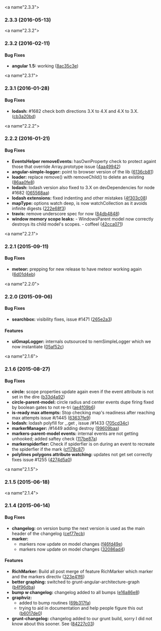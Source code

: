<a name"2.3.3"></a>
### 2.3.3 (2016-05-13)


<a name"2.3.2"></a>
### 2.3.2 (2016-02-11)


#### Bug Fixes

* **angular 1.5:** working ([8ac35c3e](https://github.com/angular-ui/angular-google-maps/commit/8ac35c3e))


<a name"2.3.1"></a>
### 2.3.1 (2016-01-28)


#### Bug Fixes

* **lodash:** #1682 check both directions 3.X to 4.X and 4.X to 3.X. ([cb3a20bd](https://github.com/angular-ui/angular-google-maps/commit/cb3a20bd))


<a name"2.2.2"></a>
### 2.2.2 (2016-01-21)


#### Bug Fixes

* **EventsHelper removeEvents:** hasOwnProperty check to protect againt those that override Array.prototype issue ([4aa49942](https://github.com/angular-ui/angular-google-maps/commit/4aa49942))
* **angular-simple-logger:** point to browser version of the lib ([6136cb81](https://github.com/angular-ui/angular-google-maps/commit/6136cb81))
* **loader:** replace remove() with removeChild() to delete an existing ([86aa0fe8](https://github.com/angular-ui/angular-google-maps/commit/86aa0fe8))
* **lodash:** lodash version also fixed to 3.X on devDependencies for node #1682 ([065568aa](https://github.com/angular-ui/angular-google-maps/commit/065568aa))
* **lodash extensions:** fixed indenting and other mistakes ([4f303c08](https://github.com/angular-ui/angular-google-maps/commit/4f303c08))
* **mapType:** options watch deep, is now watchCollection as it avoids infinite digests ([222e68f3](https://github.com/angular-ui/angular-google-maps/commit/222e68f3))
* **travis:** remove underscore spec for now ([84db4848](https://github.com/angular-ui/angular-google-maps/commit/84db4848))
* **window memory scope leaks:** - WindowsParent model now correctly destroys its child model's scopes. - coffeel ([42cca071](https://github.com/angular-ui/angular-google-maps/commit/42cca071))


<a name"2.2.1"></a>
### 2.2.1 (2015-09-11)


#### Bug Fixes

* **meteor:** prepping for new release to have meteor working again ([6d01d4eb](https://github.com/angular-ui/angular-google-maps/commit/6d01d4eb))


<a name"2.2.0"></a>
### 2.2.0 (2015-09-06)

#### Bug Fixes

* **searchbox:** visibility fixes, issue #1471 ([265e2a3](https://github.com/angular-ui/angular-google-maps/commit/265e2a3))

#### Features

* **uiGmapLogger:** internals outsourced to nemSimpleLogger which we now instantiate ([05af52c](https://github.com/angular-ui/angular-google-maps/commit/05af52c))

<a name"2.1.6"></a>
### 2.1.6 (2015-08-27)


#### Bug Fixes

* **circle:** scope properties update again even if the event attribute is not set in the dire ([b33d4a92](https://github.com/angular-ui/angular-google-maps/commit/b33d4a92))
* **circle-parent-model:** circle radius and center events dupe firing fixed by boolean gates to not re-tri ([ae4f09b6](https://github.com/angular-ui/angular-google-maps/commit/ae4f09b6))
* **is-ready max attempts:** Stop checking map's readiness after reaching max attempts issue #/1445 ([63637fe9](https://github.com/angular-ui/angular-google-maps/commit/63637fe9))
* **lodash:** lodash polyfill for _.get , issue /#1433 ([705cd34c](https://github.com/angular-ui/angular-google-maps/commit/705cd34c))
* **markerManager:** /#1449 adding destroy ([99609baa](https://github.com/angular-ui/angular-google-maps/commit/99609baa))
* **markers-parent-model events:** internal events are not getting unhooked; added saftey check ([117be87a](https://github.com/angular-ui/angular-google-maps/commit/117be87a))
* **markerspiderfier:** Check if spiderfier is on during an event to recreate the spiderfier if the mark ([cf178c87](https://github.com/angular-ui/angular-google-maps/commit/cf178c87))
* **polylines polygons attribute watching:** updates not get set correctly fixes issue #1255 ([4274d5a0](https://github.com/angular-ui/angular-google-maps/commit/4274d5a0))


<a name"2.1.5"></a>
### 2.1.5 (2015-06-18)


<a name"2.1.4"></a>
### 2.1.4 (2015-06-14)


#### Bug Fixes

* **changelog:** on version bump the next version is used as the main header of the changelog ([cef77ecb](https://github.com/angular-ui/angular-google-maps/commit/cef77ecb))
* **marker:**
  * markers now update on model changes ([f46fd49e](https://github.com/angular-ui/angular-google-maps/commit/f46fd49e))
  * markers now update on model changes ([32086ad4](https://github.com/angular-ui/angular-google-maps/commit/32086ad4))


#### Features

* **RichMarker:** Build all post merge of feature RichMarker which marker and the markers directiv ([323e41f6](https://github.com/angular-ui/angular-google-maps/commit/323e41f6))
* **better graphing:** switched to grunt-angular-architecture-graph ([b4f96dba](https://github.com/angular-ui/angular-google-maps/commit/b4f96dba))
* **bump w changelog:** changelog added to all bumps ([e16a86e8](https://github.com/angular-ui/angular-google-maps/commit/e16a86e8))
* **graphviz:**
  * added to bump routines ([69b317fa](https://github.com/angular-ui/angular-google-maps/commit/69b317fa))
  * trying to aid in documentation and help people figure this out ([b6017de0](https://github.com/angular-ui/angular-google-maps/commit/b6017de0))
* **grunt-changelog:** changelog added to our grunt build, sorry I did not know about this sooner. See  ([84227c03](https://github.com/angular-ui/angular-google-maps/commit/84227c03))
